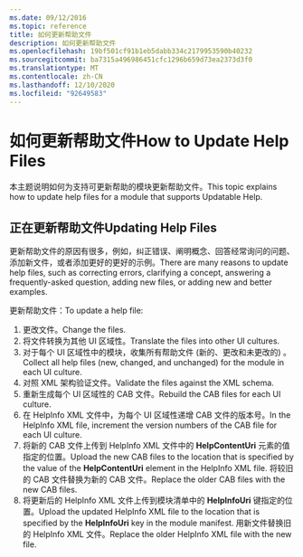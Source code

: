 ```yaml
---
ms.date: 09/12/2016
ms.topic: reference
title: 如何更新帮助文件
description: 如何更新帮助文件
ms.openlocfilehash: 19bf501cf91b1eb5dabb334c2179953590b40232
ms.sourcegitcommit: ba7315a496986451cfc1296b659d73ea2373d3f0
ms.translationtype: MT
ms.contentlocale: zh-CN
ms.lasthandoff: 12/10/2020
ms.locfileid: "92649583"
---
```

# <a name="how-to-update-help-files"></a><span data-ttu-id="57af1-103">如何更新帮助文件</span><span class="sxs-lookup"><span data-stu-id="57af1-103">How to Update Help Files</span></span>

<span data-ttu-id="57af1-104">本主题说明如何为支持可更新帮助的模块更新帮助文件。</span><span class="sxs-lookup"><span data-stu-id="57af1-104">This topic explains how to update help files for a module that supports Updatable Help.</span></span>

## <a name="updating-help-files"></a><span data-ttu-id="57af1-105">正在更新帮助文件</span><span class="sxs-lookup"><span data-stu-id="57af1-105">Updating Help Files</span></span>

<span data-ttu-id="57af1-106">更新帮助文件的原因有很多，例如，纠正错误、阐明概念、回答经常询问的问题、添加新文件，或者添加更好的更好的示例。</span><span class="sxs-lookup"><span data-stu-id="57af1-106">There are many reasons to update help files, such as correcting errors, clarifying a concept, answering a frequently-asked question, adding new files, or adding new and better examples.</span></span>

<span data-ttu-id="57af1-107">更新帮助文件：</span><span class="sxs-lookup"><span data-stu-id="57af1-107">To update a help file:</span></span>

1. <span data-ttu-id="57af1-108">更改文件。</span><span class="sxs-lookup"><span data-stu-id="57af1-108">Change the files.</span></span>
1. <span data-ttu-id="57af1-109">将文件转换为其他 UI 区域性。</span><span class="sxs-lookup"><span data-stu-id="57af1-109">Translate the files into other UI cultures.</span></span>
1. <span data-ttu-id="57af1-110">对于每个 UI 区域性中的模块，收集所有帮助文件 (新的、更改和未更改的) 。</span><span class="sxs-lookup"><span data-stu-id="57af1-110">Collect all help files (new, changed, and unchanged) for the module in each UI culture.</span></span>
1. <span data-ttu-id="57af1-111">对照 XML 架构验证文件。</span><span class="sxs-lookup"><span data-stu-id="57af1-111">Validate the files against the XML schema.</span></span>
1. <span data-ttu-id="57af1-112">重新生成每个 UI 区域性的 CAB 文件。</span><span class="sxs-lookup"><span data-stu-id="57af1-112">Rebuild the CAB files for each UI culture.</span></span>
1. <span data-ttu-id="57af1-113">在 HelpInfo XML 文件中，为每个 UI 区域性递增 CAB 文件的版本号。</span><span class="sxs-lookup"><span data-stu-id="57af1-113">In the HelpInfo XML file, increment the version numbers of the CAB file for each UI culture.</span></span>
1. <span data-ttu-id="57af1-114">将新的 CAB 文件上传到 HelpInfo XML 文件中的 **HelpContentUri** 元素的值指定的位置。</span><span class="sxs-lookup"><span data-stu-id="57af1-114">Upload the new CAB files to the location that is specified by the value of the **HelpContentUri** element in the HelpInfo XML file.</span></span> <span data-ttu-id="57af1-115">将较旧的 CAB 文件替换为新的 CAB 文件。</span><span class="sxs-lookup"><span data-stu-id="57af1-115">Replace the older CAB files with the new CAB files.</span></span>
1. <span data-ttu-id="57af1-116">将更新后的 HelpInfo XML 文件上传到模块清单中的 **HelpInfoUri** 键指定的位置。</span><span class="sxs-lookup"><span data-stu-id="57af1-116">Upload the updated HelpInfo XML file to the location that is specified by the **HelpInfoUri** key in the module manifest.</span></span> <span data-ttu-id="57af1-117">用新文件替换旧的 HelpInfo XML 文件。</span><span class="sxs-lookup"><span data-stu-id="57af1-117">Replace the older HelpInfo XML file with the new file.</span></span>
